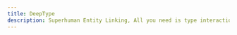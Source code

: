```yaml
---
title: DeepType
description: Superhuman Entity Linking, All you need is type interactions
---
```

<p></p>
